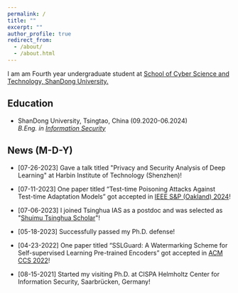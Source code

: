 ```yaml
---
permalink: /
title: ""
excerpt: ""
author_profile: true
redirect_from: 
  - /about/
  - /about.html
---
```


I am am Fourth year undergraduate student at [School of Cyber Science and Technology, ShanDong University.](http://cst.qd.sdu.edu.cn
)



## Education

- ShanDong University, Tsingtao, China (09.2020-06.2024) \
  <i>B.Eng. in [Information Security](http://www.sdu.edu.cn)</i> 


## News (M-D-Y)

- [07-26-2023] Gave a talk titled "Privacy and Security Analysis of Deep Learning" at Harbin Institute of Technology (Shenzhen)!

- [07-11-2023] One paper titled “Test-time Poisoning Attacks Against Test-time Adaptation Models” got accepted in [IEEE S&P (Oakland) 2024](https://sp2024.ieee-security.org/index.html#)!

- [07-06-2023] I joined Tsinghua IAS as a postdoc and was selected as "[Shuimu Tsinghua Scholar](https://postdoctor.tsinghua.edu.cn/thu/index.htm)"!

- [05-18-2023] Successfully passed my Ph.D. defense!  

- [04-23-2022] One paper titled “SSLGuard: A Watermarking Scheme for Self-supervised Learning Pre-trained Encoders” got accepted in [ACM CCS 2022](https://www.sigsac.org/ccs/CCS2022/)!

- [08-15-2021] Started my visiting Ph.D. at CISPA Helmholtz Center for Information Security, Saarbrücken, Germany!
